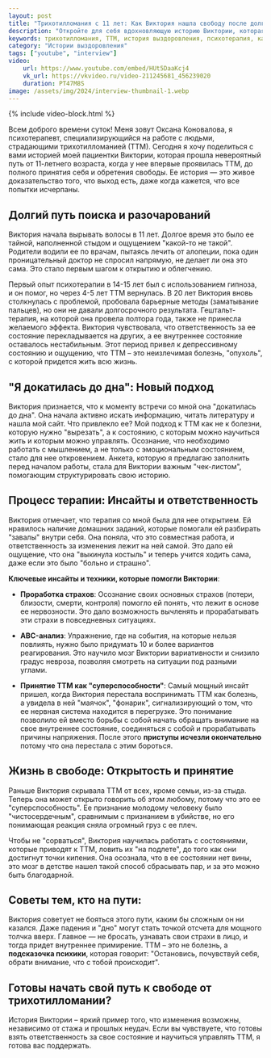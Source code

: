 ```yaml
---
layout: post
title: "Трихотилломания с 11 лет: Как Виктория нашла свободу после долгих поисков и неудачных попыток."
description: "Откройте для себя вдохновляющую историю Виктории, которая с 11 лет страдала трихотилломанией. Узнайте, как она преодолела стыд, нашла «суперспособность» в своем состоянии и обрела свободу благодаря психотерапии."
keywords: трихотилломания, ТТМ, история выздоровления, психотерапия, как справиться с трихотилломанией, стыд при ТТМ, триггеры трихотилломании, управление эмоциями, принятие себя, Оксана Коновалова психолог.
category: "Истории выздоровления"
tags: ["youtube", "interview"]
video:
    url: https://www.youtube.com/embed/HUt5DaaKcj4
    vk_url: https://vkvideo.ru/video-211245681_456239020
    duration: PT47M8S
image: /assets/img/2024/interview-thumbnail-1.webp
---
```


{% include video-block.html %}

Всем доброго времени суток! Меня зовут Оксана Коновалова, я психотерапевт, специализирующийся на работе с людьми, страдающими трихотилломанией (ТТМ). Сегодня я хочу поделиться с вами историей моей пациентки Виктории, которая прошла невероятный путь от 11-летнего возраста, когда у нее впервые проявилась ТТМ, до полного принятия себя и обретения свободы. Ее история — это живое доказательство того, что выход есть, даже когда кажется, что все попытки исчерпаны.

## Долгий путь поиска и разочарований

Виктория начала вырывать волосы в 11 лет. Долгое время это было ее тайной, наполненной стыдом и ощущением "какой-то не такой". Родители водили ее по врачам, пытаясь лечить от алопеции, пока один проницательный доктор не спросил напрямую, не делает ли она это сама. Это стало первым шагом к открытию и облегчению.

Первый опыт психотерапии в 14-15 лет был с использованием гипноза, и он помог, но через 4-5 лет ТТМ вернулась. В 20 лет Виктория вновь столкнулась с проблемой, пробовала барьерные методы (заматывание пальцев), но они не давали долгосрочного результата. Гештальт-терапия, на которой она провела полтора года, также не принесла желаемого эффекта. Виктория чувствовала, что ответственность за ее состояние перекладывается на других, а ее внутреннее состояние оставалось нестабильным. Этот период привел к депрессивному состоянию и ощущению, что ТТМ – это неизлечимая болезнь, "опухоль", с которой придется жить всю жизнь.

## "Я докатилась до дна": Новый подход

Виктория признается, что к моменту встречи со мной она "докатилась до дна". Она начала активно искать информацию, читать литературу и нашла мой сайт. Что привлекло ее? Мой подход к ТТМ как не к болезни, которую нужно "вырезать", а к состоянию, с которым можно научиться жить и которым можно управлять. Осознание, что необходимо работать с мышлением, а не только с эмоциональным состоянием, стало для нее откровением. Анкета, которую я предлагаю заполнить перед началом работы, стала для Виктории важным "чек-листом", помогающим структурировать свою историю.

## Процесс терапии: Инсайты и ответственность

Виктория отмечает, что терапия со мной была для нее открытием. Ей нравилось наличие домашних заданий, которые помогали ей разбирать "завалы" внутри себя. Она поняла, что это совместная работа, 
и ответственность за изменения лежит на ней самой. Это дало ей ощущение, что она "выкинула костыль" и теперь учится ходить сама, даже если это было "больно и страшно".

**Ключевые инсайты и техники, которые помогли Виктории**:

- **Проработка страхов**: Осознание своих основных страхов (потери, близости, смерти, контроля) помогло ей понять, что лежит в основе ее нервозности. Это дало возможность вычленять и прорабатывать эти страхи в повседневных ситуациях.

- **ABC-анализ**: Упражнение, где на события, на которые нельзя повлиять, нужно было придумать 10 и более вариантов реагирования. Это научило мозг Виктории вариативности и снизило градус невроза, позволяя смотреть на ситуации под разными углами.

- **Принятие ТТМ как "суперспособности"**: Самый мощный инсайт пришел, когда Виктория перестала воспринимать ТТМ как болезнь, а увидела в ней "маячок", "фонарик", сигнализирующий о том, что ее нервная система находится в перегрузке. Это понимание позволило ей вместо борьбы с собой начать обращать внимание на свое внутреннее состояние, соединяться с собой и прорабатывать причины напряжения. После этого **приступы исчезли окончательно** потому что она перестала с этим бороться.

## Жизнь в свободе: Открытость и принятие

Раньше Виктория скрывала ТТМ от всех, кроме семьи, из-за стыда. Теперь она может открыто говорить об этом любому, потому что это ее "суперспособность". Ее признание молодому человеку было "чистосердечным", сравнимым с признанием в убийстве, но его понимающая реакция сняла огромный груз с ее плеч.

Чтобы не "сорваться", Виктория научилась работать с состояниями, которые приводят к ТТМ, ловить их "на подлете", до того как они достигнут точки кипения. Она осознала, что в ее состоянии нет вины, это мозг в детстве нашел такой способ сбрасывать пар, и за это можно быть благодарной.

## Советы тем, кто на пути:

Виктория советует не бояться этого пути, каким бы сложным он ни казался. Даже падения и "дно" могут стать точкой отсчета для мощного толчка вверх. Главное — не бросать, узнавать свои страхи в лицо, и тогда придет внутреннее примирение. 
ТТМ – это не болезнь, а **подсказочка психики**, которая говорит: "Остановись, почувствуй себя, обрати внимание, что с тобой происходит".

## Готовы начать свой путь к свободе от трихотилломании?

История Виктории – яркий пример того, что изменения возможны, независимо от стажа и прошлых неудач. Если вы чувствуете, что готовы взять ответственность за свое состояние и научиться управлять ТТМ, я готова вас поддержать.











